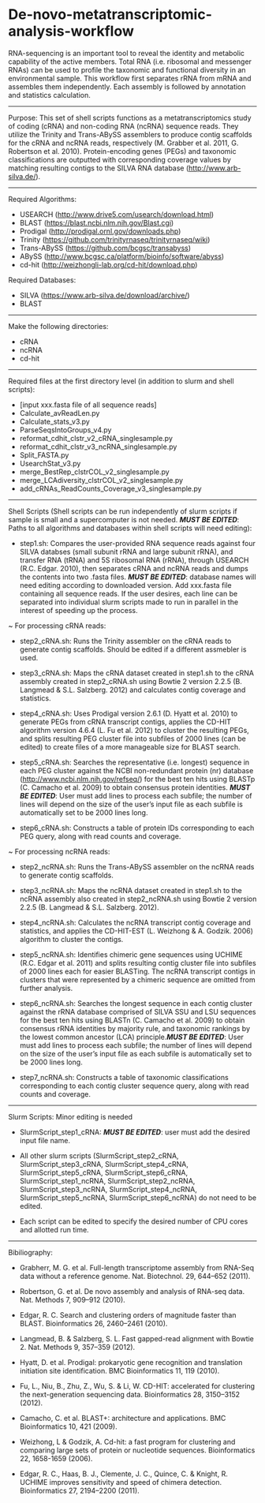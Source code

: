 # De-novo-metatranscriptomic-analysis-workflow
RNA-sequencing is an important tool to reveal the identity and metabolic capability of the active members. Total RNA (i.e. ribosomal and messenger RNAs) can be used to profile the taxonomic and functional diversity in an environmental sample. This workflow first separates rRNA from mRNA and assembles them independently. Each assembly is followed by annotation and statistics calculation.

------

Purpose: This set of shell scripts functions as a metatranscriptomics study of coding (cRNA) and non-coding RNA (ncRNA) sequence reads. They utilize the Trinity and Trans-ABySS assemblers to produce contig scaffolds for the cRNA and ncRNA reads, respectively (M. Grabber et al. 2011, G. Robertson et al. 2010). Protein-encoding genes (PEGs) and taxonomic classifications are outputted with corresponding coverage values by matching resulting contigs to the SILVA RNA database (http://www.arb-silva.de/).

------

Required Algorithms:

- USEARCH (http://www.drive5.com/usearch/download.html)
- BLAST (https://blast.ncbi.nlm.nih.gov/Blast.cgi)
- Prodigal (http://prodigal.ornl.gov/downloads.php)
- Trinity (https://github.com/trinityrnaseq/trinityrnaseq/wiki)
- Trans-ABySS (https://github.com/bcgsc/transabyss)
- ABySS (http://www.bcgsc.ca/platform/bioinfo/software/abyss)
- cd-hit (http://weizhongli-lab.org/cd-hit/download.php)

Required Databases:
- SILVA (https://www.arb-silva.de/download/archive/)
- BLAST 

------

Make the following directories:

- cRNA
- ncRNA
- cd-hit

------ 

Required files at the first directory level (in addition to slurm and shell scripts):
- [input xxx.fasta file of all sequence reads]
- Calculate_avReadLen.py
- Calculate_stats_v3.py
- ParseSeqsIntoGroups_v4.py
- reformat_cdhit_clstr_v2_cRNA_singlesample.py
- reformat_cdhit_clstr_v3_ncRNA_singlesample.py
- Split_FASTA.py
- UsearchStat_v3.py
- merge_BestRep_clstrCOL_v2_singlesample.py
- merge_LCAdiversity_clstrCOL_v2_singlesample.py
- add_cRNAs_ReadCounts_Coverage_v3_singlesample.py

------

Shell Scripts (Shell scripts can be run independently of slurm scripts if sample is small and a supercomputer is not needed. *****MUST BE EDITED*****: Paths to all algorithms and databases within shell scripts will need editing):

- step1.sh: Compares the user-provided RNA sequence reads against four SILVA databses (small subunit rRNA and large subunit rRNA), and transfer RNA (tRNA) and 5S ribosomal RNA (rRNA), through USEARCH (R.C. Edgar. 2010), then separates cRNA and ncRNA reads and dumps the contents into two .fasta files. *****MUST BE EDITED*****: database names will need editing according to downloaded version. Add xxx.fasta file containing all sequence reads. If the user desires, each line can be separated into individual slurm scripts made to run in parallel in the interest of speeding up the process.


~ For processing cRNA reads:

- step2_cRNA.sh: Runs the Trinity assembler on the cRNA reads to generate contig scaffolds. Should be edited if a different assmebler is used. 

- step3_cRNA.sh: Maps the cRNA dataset created in step1.sh to the cRNA assembly created in step2_cRNA.sh using Bowtie 2 version 2.2.5 (B. Langmead & S.L. Salzberg. 2012) and calculates contig coverage and statistics. 

- step4_cRNA.sh: Uses Prodigal version 2.6.1 (D. Hyatt et al. 2010) to generate PEGs from cRNA transcript contigs, applies the CD-HIT algorithm version 4.6.4 (L. Fu et al. 2012) to cluster the resulting PEGs, and splits resulting PEG cluster file into subfiles of 2000 lines (can be edited) to create files of a more manageable size for BLAST search.

- step5_cRNA.sh: Searches the representative (i.e. longest) sequence in each PEG cluster against the NCBI non-redundant protein (nr) database (http://www.ncbi.nlm.nih.gov/refseq/) for the best ten hits using BLASTp (C. Camacho et al. 2009) to obtain consensus protein identities. *****MUST BE EDITED*****: User must add lines to process each subfile; the number of lines will depend on the size of the user’s input file as each subfile is automatically set to be 2000 lines long.

- step6_cRNA.sh: Constructs a table of protein IDs corresponding to each PEG query, along with read counts and coverage.


~ For processing ncRNA reads:

- step2_ncRNA.sh: Runs the Trans-ABySS assembler on the ncRNA reads to generate contig scaffolds.

- step3_ncRNA.sh: Maps the ncRNA dataset created in step1.sh to the ncRNA assembly also created in step2_ncRNA.sh using Bowtie 2 version 2.2.5 (B. Langmead & S.L. Salzberg. 2012).

- step4_ncRNA.sh: Calculates the ncRNA transcript contig coverage and statistics, and applies the CD-HIT-EST (L. Weizhong & A. Godzik. 2006) algorithm to cluster the contigs.

- step5_ncRNA.sh: Identifies chimeric gene sequences using UCHIME (R.C. Edgar et al. 2011) and splits resulting contig cluster file into subfiles of 2000 lines each for easier BLASTing. The ncRNA transcript contigs in clusters that were represented by a chimeric sequence are omitted from further analysis.

- step6_ncRNA.sh: Searches the longest sequence in each contig cluster against the rRNA database comprised of SILVA SSU and LSU sequences for the best ten hits using BLASTn (C. Camacho et al. 2009) to obtain consensus rRNA identities by majority rule, and taxonomic rankings by the lowest common ancestor (LCA) principle.*****MUST BE EDITED*****: User must add lines to process each subfile; the number of lines will depend on the size of the user’s input file as each subfile is automatically set to be 2000 lines long.

- step7_ncRNA.sh: Constructs a table of taxonomic classifications corresponding to each contig cluster sequence query, along with read counts and coverage.

------

Slurm Scripts: Minor editing is needed

- SlurmScript_step1_cRNA: *****MUST BE EDITED*****: user must add the desired input file name.

- All other slurm scripts (SlurmScript_step2_cRNA, SlurmScript_step3_cRNA, SlurmScript_step4_cRNA, SlurmScript_step5_cRNA, SlurmScript_step6_cRNA, SlurmScript_step1_ncRNA, SlurmScript_step2_ncRNA, SlurmScript_step3_ncRNA, SlurmScript_step4_ncRNA, SlurmScript_step5_ncRNA, SlurmScript_step6_ncRNA) do not need to be edited.

- Each script can be edited to specify the desired number of CPU cores and allotted run time.

------

Bibiliography:

- Grabherr, M. G. et al. Full-length transcriptome assembly from RNA-Seq data without a reference genome. Nat. Biotechnol. 29, 644–652 (2011).

- Robertson, G. et al. De novo assembly and analysis of RNA-seq data. Nat. Methods 7, 909–912 (2010).

- Edgar, R. C. Search and clustering orders of magnitude faster than BLAST. Bioinformatics 26, 2460–2461 (2010).

- Langmead, B. & Salzberg, S. L. Fast gapped-read alignment with Bowtie 2. Nat. Methods 9, 357–359 (2012).

- Hyatt, D. et al. Prodigal: prokaryotic gene recognition and translation initiation site identification. BMC Bioinformatics 11, 119 (2010).

- Fu, L., Niu, B., Zhu, Z., Wu, S. & Li, W. CD-HIT: accelerated for clustering the next-generation sequencing data. Bioinformatics 28, 3150–3152 (2012).

- Camacho, C. et al. BLAST+: architecture and applications. BMC Bioinformatics 10, 421 (2009).

- Weizhong, L & Godzik, A.  Cd-hit: a fast program for clustering and comparing large sets of protein or nucleotide sequences. Bioinformatics 22, 1658-1659 (2006).

- Edgar, R. C., Haas, B. J., Clemente, J. C., Quince, C. & Knight, R. UCHIME improves sensitivity and speed of chimera detection. Bioinformatics 27, 2194–2200 (2011).
